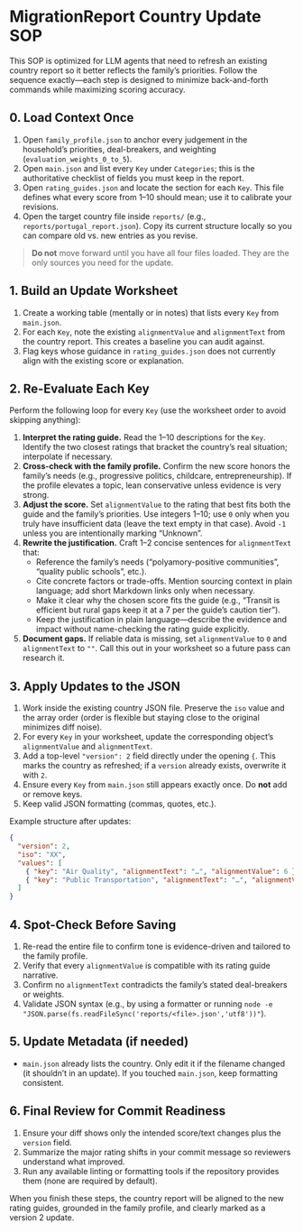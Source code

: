 # MigrationReport Country Update SOP

This SOP is optimized for LLM agents that need to refresh an existing country report so it better reflects the family’s priorities. Follow the sequence exactly—each step is designed to minimize back-and-forth commands while maximizing scoring accuracy.

## 0. Load Context Once
1. Open `family_profile.json` to anchor every judgement in the household’s priorities, deal-breakers, and weighting (`evaluation_weights_0_to_5`).
2. Open `main.json` and list every `Key` under `Categories`; this is the authoritative checklist of fields you must keep in the report.
3. Open `rating_guides.json` and locate the section for each `Key`. This file defines what every score from 1–10 should mean; use it to calibrate your revisions.
4. Open the target country file inside `reports/` (e.g., `reports/portugal_report.json`). Copy its current structure locally so you can compare old vs. new entries as you revise.

> **Do not** move forward until you have all four files loaded. They are the only sources you need for the update.

## 1. Build an Update Worksheet
1. Create a working table (mentally or in notes) that lists every `Key` from `main.json`.
2. For each `Key`, note the existing `alignmentValue` and `alignmentText` from the country report. This creates a baseline you can audit against.
3. Flag keys whose guidance in `rating_guides.json` does not currently align with the existing score or explanation.

## 2. Re-Evaluate Each Key
Perform the following loop for every `Key` (use the worksheet order to avoid skipping anything):

1. **Interpret the rating guide.** Read the 1–10 descriptions for the `Key`. Identify the two closest ratings that bracket the country’s real situation; interpolate if necessary.
2. **Cross-check with the family profile.** Confirm the new score honors the family’s needs (e.g., progressive politics, childcare, entrepreneurship). If the profile elevates a topic, lean conservative unless evidence is very strong.
3. **Adjust the score.** Set `alignmentValue` to the rating that best fits both the guide and the family’s priorities. Use integers 1–10; use `0` only when you truly have insufficient data (leave the text empty in that case). Avoid `-1` unless you are intentionally marking “Unknown”.
4. **Rewrite the justification.** Craft 1–2 concise sentences for `alignmentText` that:
   - Reference the family’s needs (“polyamory-positive communities”, “quality public schools”, etc.).
   - Cite concrete factors or trade-offs. Mention sourcing context in plain language; add short Markdown links only when necessary.
   - Make it clear why the chosen score fits the guide (e.g., “Transit is efficient but rural gaps keep it at a 7 per the guide’s caution tier”).
   - Keep the justification in plain language—describe the evidence and impact without name-checking the rating guide explicitly.
5. **Document gaps.** If reliable data is missing, set `alignmentValue` to `0` and `alignmentText` to `""`. Call this out in your worksheet so a future pass can research it.

## 3. Apply Updates to the JSON
1. Work inside the existing country JSON file. Preserve the `iso` value and the array order (order is flexible but staying close to the original minimizes diff noise).
2. For every `Key` in your worksheet, update the corresponding object’s `alignmentValue` and `alignmentText`.
3. Add a top-level `"version": 2` field directly under the opening `{`. This marks the country as refreshed; if a `version` already exists, overwrite it with `2`.
4. Ensure every `Key` from `main.json` still appears exactly once. Do **not** add or remove keys.
5. Keep valid JSON formatting (commas, quotes, etc.).

Example structure after updates:
```json
{
  "version": 2,
  "iso": "XX",
  "values": [
    { "key": "Air Quality", "alignmentText": "…", "alignmentValue": 6 },
    { "key": "Public Transportation", "alignmentText": "…", "alignmentValue": 7 }
  ]
}
```

## 4. Spot-Check Before Saving
1. Re-read the entire file to confirm tone is evidence-driven and tailored to the family profile.
2. Verify that every `alignmentValue` is compatible with its rating guide narrative.
3. Confirm no `alignmentText` contradicts the family’s stated deal-breakers or weights.
4. Validate JSON syntax (e.g., by using a formatter or running `node -e "JSON.parse(fs.readFileSync('reports/<file>.json','utf8'))"`).

## 5. Update Metadata (if needed)
- `main.json` already lists the country. Only edit it if the filename changed (it shouldn’t in an update). If you touched `main.json`, keep formatting consistent.

## 6. Final Review for Commit Readiness
1. Ensure your diff shows only the intended score/text changes plus the `version` field.
2. Summarize the major rating shifts in your commit message so reviewers understand what improved.
3. Run any available linting or formatting tools if the repository provides them (none are required by default).

When you finish these steps, the country report will be aligned to the new rating guides, grounded in the family profile, and clearly marked as a version 2 update.
